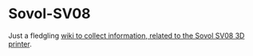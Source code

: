 # Sovol-SV08
Just a fledgling [wiki to collect information, related to the Sovol SV08 3D printer](https://github.com/Bushmills/Sovol-SV08/wiki).
